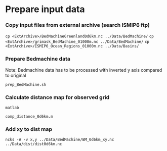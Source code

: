 # Prepare input data 

### Copy input files from external archive (search ISMIP6 ftp)
```cp <ExtArchive>/BedMachineGreenland0d6km.nc ../Data/BedMachine/```
```cp <ExtArchive>/grimask_BedMachine_01000m.nc ../Data/BedMachine/```
```cp <ExtArchive>/ISMIP6_Ocean_Regions_01000m.nc ../Data/Basins/```

### Prepare Bedmachine data
Note: Bedmachine data has to be processed with inverted y axis compared to original

`prep_BedMachine.sh`

### Calculate distance map for observed grid

`matlab`

`comp_distance_0d6km.m`

### Add xy to dist map
`ncks -A -v x,y ../Data/BedMachine/BM_0d6km_xy.nc ../Data/dist/dist0d6km.nc`
